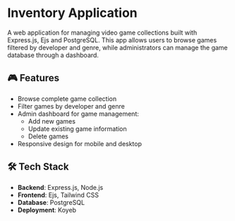 # Inventory Application

A web application for managing video game collections built with Express.js, Ejs and PostgreSQL. This app allows users to browse games filtered by developer and genre, while administrators can manage the game database through a dashboard.

## 🎮 Features

- Browse complete game collection
- Filter games by developer and genre
- Admin dashboard for game management:
  - Add new games
  - Update existing game information
  - Delete games
- Responsive design for mobile and desktop

## 🛠 Tech Stack

- **Backend**: Express.js, Node.js
- **Frontend**: Ejs, Tailwind CSS
- **Database**: PostgreSQL
- **Deployment**: Koyeb
